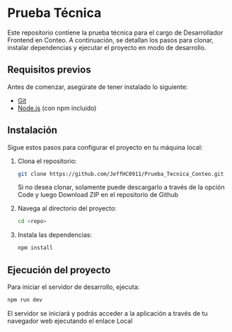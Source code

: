 # Prueba Técnica

Este repositorio contiene la prueba técnica para el cargo de Desarrollador Frontend en Conteo. A continuación, se detallan los pasos para clonar, instalar dependencias y ejecutar el proyecto en modo de desarrollo.

## Requisitos previos

Antes de comenzar, asegúrate de tener instalado lo siguiente:

- [Git](https://git-scm.com/)
- [Node.js](https://nodejs.org/) (con npm incluido)

## Instalación

Sigue estos pasos para configurar el proyecto en tu máquina local:

1. Clona el repositorio:
   ```bash
   git clone https://github.com/JeffHC0911/Prueba_Tecnica_Conteo.git
   ```
   Si no desea clonar, solamente puede descargarlo a través de la opción Code y luego Download ZIP en el repositorio de Github

2. Navega al directorio del proyecto:
   ```bash
   cd <repo>
   ```

3. Instala las dependencias:
   ```bash
   npm install
   ```

## Ejecución del proyecto

Para iniciar el servidor de desarrollo, ejecuta:

```bash
npm run dev
```

El servidor se iniciará y podrás acceder a la aplicación a través de tu navegador web ejecutando el enlace Local